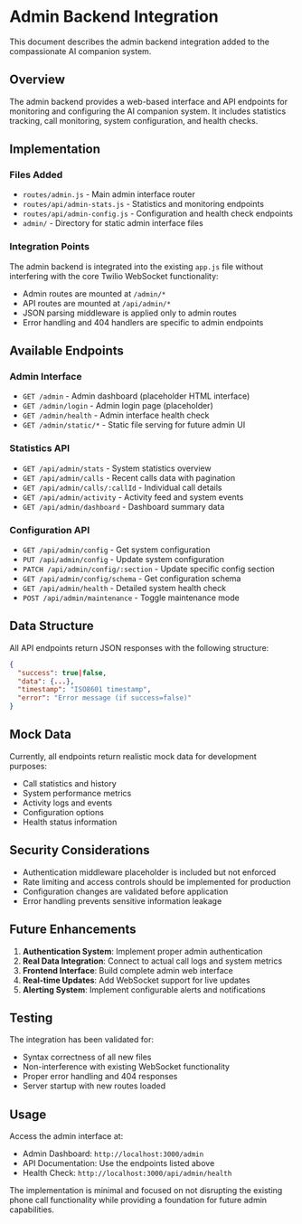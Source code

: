 # Admin Backend Integration

This document describes the admin backend integration added to the compassionate AI companion system.

## Overview

The admin backend provides a web-based interface and API endpoints for monitoring and configuring the AI companion system. It includes statistics tracking, call monitoring, system configuration, and health checks.

## Implementation

### Files Added

- `routes/admin.js` - Main admin interface router
- `routes/api/admin-stats.js` - Statistics and monitoring endpoints
- `routes/api/admin-config.js` - Configuration and health check endpoints
- `admin/` - Directory for static admin interface files

### Integration Points

The admin backend is integrated into the existing `app.js` file without interfering with the core Twilio WebSocket functionality:

- Admin routes are mounted at `/admin/*`
- API routes are mounted at `/api/admin/*`
- JSON parsing middleware is applied only to admin routes
- Error handling and 404 handlers are specific to admin endpoints

## Available Endpoints

### Admin Interface

- `GET /admin` - Admin dashboard (placeholder HTML interface)
- `GET /admin/login` - Admin login page (placeholder)
- `GET /admin/health` - Admin interface health check
- `GET /admin/static/*` - Static file serving for future admin UI

### Statistics API

- `GET /api/admin/stats` - System statistics overview
- `GET /api/admin/calls` - Recent calls data with pagination
- `GET /api/admin/calls/:callId` - Individual call details
- `GET /api/admin/activity` - Activity feed and system events
- `GET /api/admin/dashboard` - Dashboard summary data

### Configuration API

- `GET /api/admin/config` - Get system configuration
- `PUT /api/admin/config` - Update system configuration
- `PATCH /api/admin/config/:section` - Update specific config section
- `GET /api/admin/config/schema` - Get configuration schema
- `GET /api/admin/health` - Detailed system health check
- `POST /api/admin/maintenance` - Toggle maintenance mode

## Data Structure

All API endpoints return JSON responses with the following structure:

```json
{
  "success": true|false,
  "data": {...},
  "timestamp": "ISO8601 timestamp",
  "error": "Error message (if success=false)"
}
```

## Mock Data

Currently, all endpoints return realistic mock data for development purposes:

- Call statistics and history
- System performance metrics
- Activity logs and events
- Configuration options
- Health status information

## Security Considerations

- Authentication middleware placeholder is included but not enforced
- Rate limiting and access controls should be implemented for production
- Configuration changes are validated before application
- Error handling prevents sensitive information leakage

## Future Enhancements

1. **Authentication System**: Implement proper admin authentication
2. **Real Data Integration**: Connect to actual call logs and system metrics
3. **Frontend Interface**: Build complete admin web interface
4. **Real-time Updates**: Add WebSocket support for live updates
5. **Alerting System**: Implement configurable alerts and notifications

## Testing

The integration has been validated for:

- Syntax correctness of all new files
- Non-interference with existing WebSocket functionality
- Proper error handling and 404 responses
- Server startup with new routes loaded

## Usage

Access the admin interface at:
- Admin Dashboard: `http://localhost:3000/admin`
- API Documentation: Use the endpoints listed above
- Health Check: `http://localhost:3000/api/admin/health`

The implementation is minimal and focused on not disrupting the existing phone call functionality while providing a foundation for future admin capabilities.